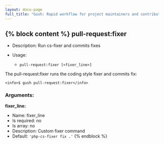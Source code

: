 ```yaml
---
layout: docu-page
full_title: "Gush: Rapid workflow for project maintainers and contributors"
---
```

{% block content %}
pull-request:fixer
------------------

* Description: Run cs-fixer and commits fixes
* Usage:

  * `pull-request:fixer [<fixer_line>]`

The <info>pull-request:fixer</info> runs the coding style fixer and commits fix:

    <info>$ gush pull-request:fixer</info>


### Arguments:

**fixer_line:**

* Name: fixer_line
* Is required: no
* Is array: no
* Description: Custom fixer command
* Default: `'php-cs-fixer fix .'`
{% endblock %}